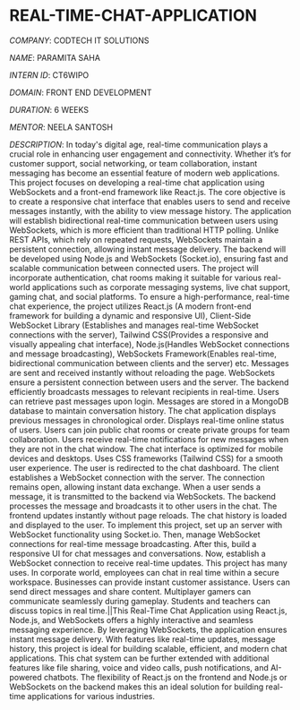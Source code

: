 # REAL-TIME-CHAT-APPLICATION

*COMPANY*: CODTECH IT SOLUTIONS

*NAME*: PARAMITA SAHA

*INTERN ID*: CT6WIPO

*DOMAIN*: FRONT END DEVELOPMENT

*DURATION*: 6 WEEKS

*MENTOR*: NEELA SANTOSH

*DESCRIPTION*: In today's digital age, real-time communication plays a crucial role in enhancing user engagement and connectivity. Whether it’s for customer support, social networking, or team collaboration, instant messaging has become an essential feature of modern web applications. This project focuses on developing a real-time chat application using WebSockets and a front-end framework like React.js. The core objective is to create a responsive chat interface that enables users to send and receive messages instantly, with the ability to view message history. The application will establish bidirectional real-time communication between users using WebSockets, which is more efficient than traditional HTTP polling. Unlike REST APIs, which rely on repeated requests, WebSockets maintain a persistent connection, allowing instant message delivery. The backend will be developed using Node.js and WebSockets (Socket.io), ensuring fast and scalable communication between connected users. The project will incorporate authentication, chat rooms making it suitable for various real-world applications such as corporate messaging systems, live chat support, gaming chat, and social platforms. To ensure a high-performance, real-time chat experience, the project utilizes React.js (A modern front-end framework for building a dynamic and responsive UI), Client-Side WebSocket Library (Establishes and manages real-time WebSocket connections with the server), Tailwind CSS(Provides a responsive and visually appealing chat interface), Node.js(Handles WebSocket connections and message broadcasting), WebSockets Framework(Enables real-time, bidirectional communication between clients and the server) etc. Messages are sent and received instantly without reloading the page. WebSockets ensure a persistent connection between users and the server. The backend efficiently broadcasts messages to relevant recipients in real-time. Users can retrieve past messages upon login. Messages are stored in a MongoDB database to maintain conversation history. The chat application displays previous messages in chronological order. Displays real-time online status of users. Users can join public chat rooms or create private groups for team collaboration. Users receive real-time notifications for new messages when they are not in the chat window. The chat interface is optimized for mobile devices and desktops. Uses CSS frameworks (Tailwind CSS) for a smooth user experience. The user is redirected to the chat dashboard. The client establishes a WebSocket connection with the server. The connection remains open, allowing instant data exchange. When a user sends a message, it is transmitted to the backend via WebSockets. The backend processes the message and broadcasts it to other users in the chat. The frontend updates instantly without page reloads. The chat history is loaded and displayed to the user. To implement this project, set up an server with WebSocket functionality using Socket.io. Then, manage WebSocket connections for real-time message broadcasting. After this, build a responsive UI for chat messages and conversations. Now, establish a WebSocket connection to receive real-time updates. This project has many uses. In corporate world, employees can chat in real time within a secure workspace. Businesses can provide instant customer assistance. Users can send direct messages and share content. Multiplayer gamers can communicate seamlessly during gameplay. Students and teachers can discuss topics in real time.||This Real-Time Chat Application using React.js, Node.js, and WebSockets offers a highly interactive and seamless messaging experience. By leveraging WebSockets, the application ensures instant message delivery. With features like real-time updates, message history, this project is ideal for building scalable, efficient, and modern chat applications. This chat system can be further extended with additional features like file sharing, voice and video calls, push notifications, and AI-powered chatbots. The flexibility of React.js on the frontend and Node.js or WebSockets on the backend makes this an ideal solution for building real-time applications for various industries. 

